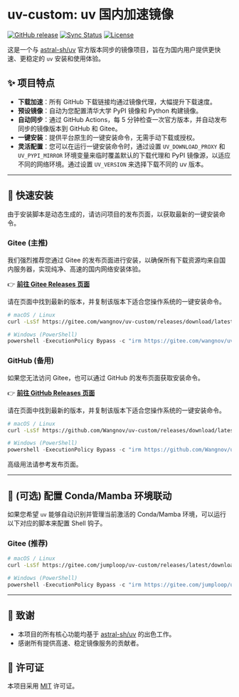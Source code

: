 # uv-custom: uv 国内加速镜像

[![GitHub release](https://img.shields.io/github/v/release/jumploop/uv-custom?display_name=tag&sort=semver&logo=github)](https://github.com/jumploop/uv-custom/releases/latest)
[![Sync Status](https://github.com/jumploop/uv-custom/actions/workflows/sync_release.yml/badge.svg)](https://github.com/jumploop/uv-custom/actions/workflows/sync_release.yml)
[![License](https://img.shields.io/badge/license-MIT-blue.svg)](LICENSE)

这是一个与 [astral-sh/uv](https://github.com/astral-sh/uv) 官方版本同步的镜像项目，旨在为国内用户提供更快速、更稳定的 `uv` 安装和使用体验。

## ✨ 项目特点

- **下载加速**：所有 GitHub 下载链接均通过镜像代理，大幅提升下载速度。
- **预设镜像**：自动为您配置清华大学 PyPI 镜像和 Python 构建镜像。
- **自动同步**：通过 GitHub Actions，每 5 分钟检查一次官方版本，并自动发布同步的镜像版本到 GitHub 和 Gitee。
- **一键安装**：提供平台原生的一键安装命令，无需手动下载或授权。
- **灵活配置**：您可以在运行一键安装命令时，通过设置 `UV_DOWNLOAD_PROXY` 和 `UV_PYPI_MIRROR` 环境变量来临时覆盖默认的下载代理和 PyPI 镜像源，以适应不同的网络环境。通过设置 `UV_VERSION` 来选择下载不同的 uv 版本。

---

## 🚀 快速安装

由于安装脚本是动态生成的，请访问项目的发布页面，以获取最新的一键安装命令。

### Gitee (主推)

我们强烈推荐您通过 Gitee 的发布页面进行安装，以确保所有下载资源均来自国内服务器，实现纯净、高速的国内网络安装体验。

👉 **[前往 Gitee Releases 页面](https://gitee.com/jumploop/uv-custom/releases)**

请在页面中找到最新的版本，并复制该版本下适合您操作系统的一键安装命令。

```sh
# macOS / Linux
curl -LsSf https://gitee.com/wangnov/uv-custom/releases/download/latest/uv-installer-custom.sh | sh
```

```powershell
# Windows (PowerShell)
powershell -ExecutionPolicy Bypass -c "irm https://gitee.com/wangnov/uv-custom/releases/download/latest/uv-installer-custom.ps1 | iex"
```

### GitHub (备用)

如果您无法访问 Gitee，也可以通过 GitHub 的发布页面获取安装命令。

👉 **[前往 GitHub Releases 页面](https://github.com/jumploop/uv-custom/releases)**

请在页面中找到最新的版本，并复制该版本下适合您操作系统的一键安装命令。

```sh
# macOS / Linux
curl -LsSf https://github.com/Wangnov/uv-custom/releases/download/latest/uv-installer-custom.sh | sh
```

```powershell
# Windows (PowerShell)
powershell -ExecutionPolicy Bypass -c "irm https://github.com/Wangnov/uv-custom/releases/download/latest/uv-installer-custom.ps1 | iex"
```

高级用法请参考发布页面。

---

## 🔧 (可选) 配置 Conda/Mamba 环境联动

如果您希望 `uv` 能够自动识别并管理当前激活的 Conda/Mamba 环境，可以运行以下对应的脚本来配置 Shell 钩子。

### Gitee (推荐)

```sh
# macOS / Linux
curl -LsSf https://gitee.com/jumploop/uv-custom/releases/latest/download/setup_hooks.sh | sh
```

```powershell
# Windows (PowerShell)
powershell -ExecutionPolicy Bypass -c "irm https://gitee.com/jumploop/uv-custom/releases/latest/download/setup_hooks.ps1 | iex"
```

---

## 🙏 致谢

- 本项目的所有核心功能均基于 [astral-sh/uv](https://github.com/astral-sh/uv) 的出色工作。
- 感谢所有提供高速、稳定镜像服务的贡献者。

## 📄 许可证

本项目采用 [MIT](LICENSE) 许可证。
